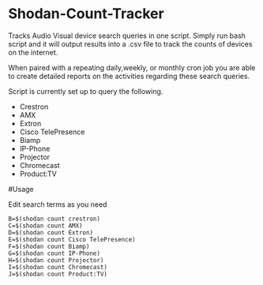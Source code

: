 # Shodan-Count-Tracker
Tracks Audio Visual device search queries in one script.  Simply run bash script and it will output results into a .csv file to track the counts of devices on the internet.

When paired with a repeating daily,weekly, or monthly cron job you are able to create detailed reports on the activities regarding these search queries.


Script is currently set up to query the following.
- Crestron
- AMX
- Extron
- Cisco TelePresence
- Biamp
- IP-Phone
- Projector
- Chromecast
- Product:TV

#Usage

Edit search terms as you need

```
B=$(shodan count crestron)
C=$(shodan count AMX)
D=$(shodan count Extron)
E=$(shodan count Cisco TelePresence)
F=$(shodan count Biamp)
G=$(shodan count IP-Phone)
H=$(shodan count Projector)
I=$(shodan count Chromecast)
J=$(shodan count Product:TV)
```
